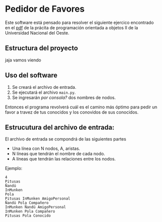 # Pedidor de Favores

Este software está pensado para resolver el siguiente ejercico encontrado en el [pdf](http://campusvirtual.uno.edu.ar/moodle/pluginfile.php/159506/mod_resource/content/2/TP%202.docx.pdf) de la prácita de programación orientada a objetos II  de la Universidad Nacional del Oeste.

## Estructura del proyecto 
jaja vamos viendo

## Uso del software 
1. Se creará el archivo de entrada.
2. Se ejecutará el archivo `main.py`.
3. Se ingresarán _por consola?_ dos nombres de nodos.

Entonces el programa revolverá cuál es el camino más óptimo para pedir un favor a travez de tus conocidos y los conovidos de sus conocidos.


## Estrucutura del archivo de entrada: 

El archivo de entrada se compondrá de las siguientes partes

- Una línea con N nodos, A, aristas. 
- N líneas que tendrán el nombre de cada nodo.
- A líneas que tendrán las relaciones entre los nodos.


Ejemplo: 
```
4   
Pitusas
Ñandú
InMunken
Pola
Pitusas InMunken AmigoPersonal 
Ñandú Pola Compañero
InMunken Ñandú AmigoPersonal 
InMunken Pola Compañero
Pitusas Pola Conocido
```
